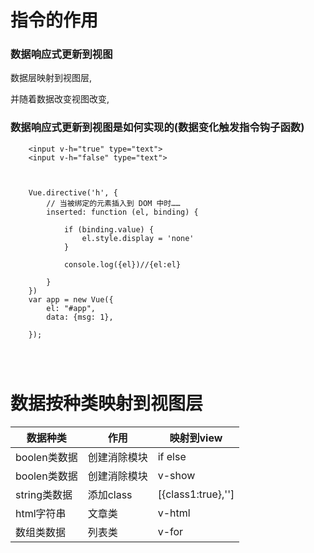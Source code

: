 # 指令的作用

### 数据响应式更新到视图

数据层映射到视图层,

并随着数据改变视图改变,


### 数据响应式更新到视图是如何实现的(数据变化触发指令钩子函数)




```
    <input v-h="true" type="text">
    <input v-h="false" type="text">



    Vue.directive('h', {
        // 当被绑定的元素插入到 DOM 中时……
        inserted: function (el, binding) {

            if (binding.value) {
                el.style.display = 'none'
            }

            console.log({el})//{el:el}

        }
    })
    var app = new Vue({
        el: "#app",
        data: {msg: 1},

    });




```






# 数据按种类映射到视图层

|数据种类	           	     |  作用           |映射到view        
|-----------------------------|------------------|---------
|boolen类数据                 |创建消除模块          |if else            
|boolen类数据                 |创建消除模块         |v-show           
|string类数据                 |添加class           |[{class1:true},'']             
|html字符串                   |文章类              | v-html         
|数组类数据                    |列表类              | v-for             
           







